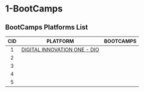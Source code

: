 # 1-BootCamps

## BootCamps Platforms List

|CID    |PLATFORM                                             |BOOTCAMPS  |
|:---:  |:---:                                                |:---:      |
|1      |[DIGITAL INNOVATION ONE - DIO](https://web.dio.me/)  |           |
|2      |[]()                                                 |           |
|3      |[]()                                                 |           |
|4      |[]()                                                 |           |
|5      |[]()                                                 |           |
